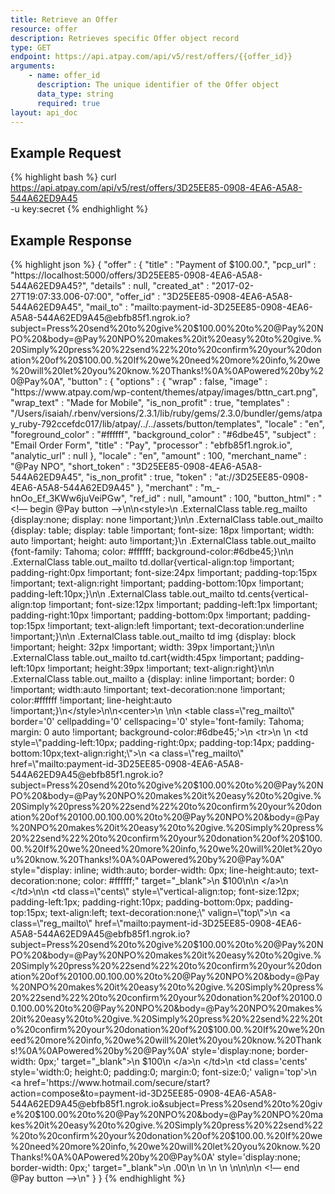 ```yaml
---
title: Retrieve an Offer
resource: offer
description: Retrieves specific Offer object record
type: GET
endpoint: https://api.atpay.com/api/v5/rest/offers/{{offer_id}}
arguments:
    - name: offer_id
      description: The unique identifier of the Offer object
      data_type: string
      required: true
layout: api_doc
---
```


## Example Request
{% highlight bash %}
curl https://api.atpay.com/api/v5/rest/offers/3D25EE85-0908-4EA6-A5A8-544A62ED9A45 \
  -u key:secret
{% endhighlight %}

## Example Response
{% highlight json %}
{
   "offer" : {
      "title" : "Payment of $100.00.",
      "pcp_url" : "https://localhost:5000/offers/3D25EE85-0908-4EA6-A5A8-544A62ED9A45?",
      "details" : null,
      "created_at" : "2017-02-27T19:07:33.006-07:00",
      "offer_id" : "3D25EE85-0908-4EA6-A5A8-544A62ED9A45",
      "mail_to" : "mailto:payment-id-3D25EE85-0908-4EA6-A5A8-544A62ED9A45@ebfb85f1.ngrok.io?subject=Press%20send%20to%20give%20$100.00%20to%20@Pay%20NPO%20&body=@Pay%20NPO%20makes%20it%20easy%20to%20give.%20Simply%20press%20%22send%22%20to%20confirm%20your%20donation%20of%20$100.00.%20If%20we%20need%20more%20info,%20we%20will%20let%20you%20know.%20Thanks!%0A%0APowered%20by%20@Pay%0A",
      "button" : {
         "options" : {
            "wrap" : false,
            "image" : "https://www.atpay.com/wp-content/themes/atpay/images/bttn_cart.png",
            "wrap_text" : "Made for Mobile",
            "is_non_profit" : true,
            "templates" : "/Users/isaiah/.rbenv/versions/2.3.1/lib/ruby/gems/2.3.0/bundler/gems/atpay_ruby-792ccefdc017/lib/atpay/../../assets/button/templates",
            "locale" : "en",
            "foreground_color" : "#ffffff",
            "background_color" : "#6dbe45",
            "subject" : "Email Order Form",
            "title" : "Pay",
            "processor" : "ebfb85f1.ngrok.io",
            "analytic_url" : null
         },
         "locale" : "en",
         "amount" : 100,
         "merchant_name" : "@Pay NPO",
         "short_token" : "3D25EE85-0908-4EA6-A5A8-544A62ED9A45",
         "is_non_profit" : true,
         "token" : "at://3D25EE85-0908-4EA6-A5A8-544A62ED9A45"
      },
      "merchant" : "m_-hnOo_Ef_3KWw6juVeiPGw",
      "ref_id" : null,
      "amount" : 100,
      "button_html" : " <!— begin @Pay button —>\n\n<style>\n  .ExternalClass table.reg_mailto {display:none; display: none !important;}\n\n  .ExternalClass table.out_mailto {display: table; display: table !important; font-size: 18px !important; width: auto !important; height: auto !important;}\n  .ExternalClass table.out_mailto  {font-family: Tahoma; color: #ffffff;  background-color:#6dbe45;}\n\n  .ExternalClass table.out_mailto td.dollar{vertical-align:top !important; padding-right:0px !important; font-size:24px !important;  padding-top:15px !important;  text-align:right !important; padding-bottom:10px !important; padding-left:10px;}\n\n  .ExternalClass table.out_mailto td.cents{vertical-align:top !important; font-size:12px !important; padding-left:1px !important; padding-right:10px !important;  padding-bottom:0px !important; padding-top:15px !important; text-align:left !important; text-decoration:underline !important;}\n\n  .ExternalClass table.out_mailto  td img {display: block !important; height: 32px !important; width: 39px !important;}\n\n  .ExternalClass table.out_mailto  td.cart{width:45px !important; padding-left:10px !important; height:39px !important; text-align:right}\n\n  .ExternalClass table.out_mailto a {display: inline !important; border: 0 !important; width:auto !important; text-decoration:none !important; color:#ffffff !important; line-height:auto !important;}\n</style>\n\n<center>\n    \n\n    <table class=\"reg_mailto\" border='0' cellpadding='0' cellspacing='0' style='font-family: Tahoma; margin: 0 auto !important;  background-color:#6dbe45;'>\n      <tr>\n        \n          <td style=\"padding-left:10px; padding-right:0px; padding-top:14px; padding-bottom:10px;text-align:right;\">\n             <a class=\"reg_mailto\" href=\"mailto:payment-id-3D25EE85-0908-4EA6-A5A8-544A62ED9A45@ebfb85f1.ngrok.io?subject=Press%20send%20to%20give%20$100.00%20to%20@Pay%20NPO%20&body=@Pay%20NPO%20makes%20it%20easy%20to%20give.%20Simply%20press%20%22send%22%20to%20confirm%20your%20donation%20of%20$100.00.%20If%20we%20need%20more%20info,%20we%20will%20let%20you%20know.%20Thanks!%0A%0APowered%20by%20@Pay%0A\" target=\"_blank\" style=\"border-width: 0px;\">\n                <img src=\"https://www.atpay.com/wp-content/themes/atpay/images/bttn_cart.png\" style=\"display:block; border-width: 0px;\" />\n             </a>\n          </td>\n        \n            <td style=\"vertical-align:top; padding-left:10px; padding-right:0px; font-size:24px;  padding-top:15px;  text-align:right; padding-bottom:10px;\" valign=\"top\">\n               <a class=\"reg_mailto\" href=\"mailto:payment-id-3D25EE85-0908-4EA6-A5A8-544A62ED9A45@ebfb85f1.ngrok.io?subject=Press%20send%20to%20give%20$100.00%20to%20@Pay%20NPO%20&body=@Pay%20NPO%20makes%20it%20easy%20to%20give.%20Simply%20press%20%22send%22%20to%20confirm%20your%20donation%20of%20$100.00.%20If%20we%20need%20more%20info,%20we%20will%20let%20you%20know.%20Thanks!%0A%0APowered%20by%20@Pay%0A\" style=\"display: inline; width:auto;  border-width: 0px; line-height:auto; text-decoration:none; color: #ffffff;\" target=\"_blank\">\n               $100\n\n               </a>\n            </td>\n\n            <td class=\"cents\" style=\"vertical-align:top; font-size:12px; padding-left:1px; padding-right:10px;  padding-bottom:0px; padding-top:15px; text-align:left; text-decoration:none;\" valign=\"top\">\n               <a class=\"reg_mailto\" href=\"mailto:payment-id-3D25EE85-0908-4EA6-A5A8-544A62ED9A45@ebfb85f1.ngrok.io?subject=Press%20send%20to%20give%20$100.00%20to%20@Pay%20NPO%20&body=@Pay%20NPO%20makes%20it%20easy%20to%20give.%20Simply%20press%20%22send%22%20to%20confirm%20your%20donation%20of%20$100.00.%20If%20we%20need%20more%20info,%20we%20will%20let%20you%20know.%20Thanks!%0A%0APowered%20by%20@Pay%0A\" style=\"display: inline; border: 0 !important; width:auto; text-decoration:none !important; color:#ffffff; line-height:auto;\"  valign=\"top\" target=\"_blank\">.00</a>\n            </td>\n\n      </tr>\n    </table>\n\n    <table class='out_mailto'  border='0' cellpadding='0' cellspacing='0' style='width:0; height:0; padding:0; margin:0; font-size:0;'>\n      <tr>\n        \n          <td class='cart'>\n              <a href='https://www.hotmail.com/secure/start?action=compose&to=payment-id-3D25EE85-0908-4EA6-A5A8-544A62ED9A45@ebfb85f1.ngrok.io&subject=Press%20send%20to%20give%20$100.00%20to%20@Pay%20NPO%20&body=@Pay%20NPO%20makes%20it%20easy%20to%20give.%20Simply%20press%20%22send%22%20to%20confirm%20your%20donation%20of%20$100.00.%20If%20we%20need%20more%20info,%20we%20will%20let%20you%20know.%20Thanks!%0A%0APowered%20by%20@Pay%0A' style='display:none; border-width: 0px;'  target=\"_blank\">\n              <img src='https://www.atpay.com/wp-content/themes/atpay/images/bttn_cart.png' style='margin: 0px; width:0px; height:0px;  border-width: 0px;'>\n              </a>\n          </td>\n        \n        <td class='dollar' style='width:0; height:0; padding:0; margin:0; font-size:0;' valign='top'>\n          <a href='https://www.hotmail.com/secure/start?action=compose&to=payment-id-3D25EE85-0908-4EA6-A5A8-544A62ED9A45@ebfb85f1.ngrok.io&subject=Press%20send%20to%20give%20$100.00%20to%20@Pay%20NPO%20&body=@Pay%20NPO%20makes%20it%20easy%20to%20give.%20Simply%20press%20%22send%22%20to%20confirm%20your%20donation%20of%20$100.00.%20If%20we%20need%20more%20info,%20we%20will%20let%20you%20know.%20Thanks!%0A%0APowered%20by%20@Pay%0A' style='display:none; border-width: 0px;'  target=\"_blank\">\n            $100\n          </a>\n        </td>\n        <td class='cents' style='width:0; height:0; padding:0; margin:0; font-size:0;' valign='top'>\n        <a href='https://www.hotmail.com/secure/start?action=compose&to=payment-id-3D25EE85-0908-4EA6-A5A8-544A62ED9A45@ebfb85f1.ngrok.io&subject=Press%20send%20to%20give%20$100.00%20to%20@Pay%20NPO%20&body=@Pay%20NPO%20makes%20it%20easy%20to%20give.%20Simply%20press%20%22send%22%20to%20confirm%20your%20donation%20of%20$100.00.%20If%20we%20need%20more%20info,%20we%20will%20let%20you%20know.%20Thanks!%0A%0APowered%20by%20@Pay%0A' style='display:none; border-width: 0px;'  target=\"_blank\">\n          .00\n        </a>\n        </td>\n      </tr>\n    </table>\n</center>\n\n\n <!— end @Pay button —>\n"
   }
}
{% endhighlight %}
